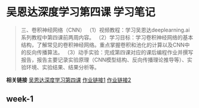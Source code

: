 # 吴恩达深度学习第四课 学习笔记

> 三、卷积神经网络（CNN）
> （1）视频教程：学习吴恩达deeplearning.ai系列教程中第四课前两周内容。
> （2）学习目标：学习卷积神经网络的基本结构，了解常见的卷积神经网络。重点掌握卷积和池化的计算以及CNN中的反向传播算法。
> （3）动手实验：完成第四课对应的课后编程作业并撰写报告，报告主要记录实验原理（CNN模型结构、反向传播理论推导等）、实验环境、实验结果、结果分析等。

**相关链接**
[吴恩达深度学习第四课](https://www.bilibili.com/video/BV1F4411y7o7/)
[作业链接1](https://zhuanlan.zhihu.com/p/95510114)
[作业链接2](https://zhuanlan.zhihu.com/p/354386182)

## week-1
